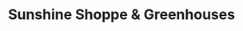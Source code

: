 ---
title: "Sunshine Shoppe & Greenhouses"
url: /zanesville/sunshine-shoppe-and-greenhouses/
shop: florist
---
